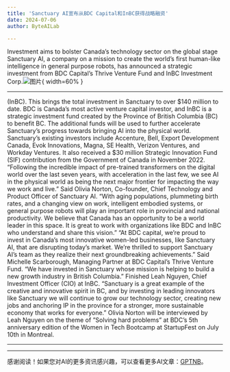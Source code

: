 ```yaml
---
title: 'Sanctuary AI宣布从BDC Capital和InBC获得战略融资'
date: 2024-07-06
author: ByteAILab

---
```


Investment aims to bolster Canada’s technology sector on the global stage
Sanctuary AI, a company on a mission to create the world’s first human-like intelligence in general purpose robots, has announced a strategic investment from BDC Capital’s Thrive Venture Fund and InBC Investment Corp.![图片](https://ai-techpark.com/wp-content/uploads/2024/07/Sanctuary-960x540.jpg){ width=60% }

---
 (InBC). This brings the total investment in Sanctuary to over $140 million to date. BDC is Canada’s most active venture capital investor, and InBC is a strategic investment fund created by the Province of British Columbia (BC) to benefit BC. The additional funds will be used to further accelerate Sanctuary’s progress towards bringing AI into the physical world.
Sanctuary’s existing investors include Accenture, Bell, Export Development Canada, Evok Innovations, Magna, SE Health, Verizon Ventures, and Workday Ventures. It also received a $30 million Strategic Innovation Fund (SIF) contribution from the Government of Canada in November 2022.
“Following the incredible impact of pre-trained transformers on the digital world over the last seven years, with acceleration in the last few, we see AI in the physical world as being the next major frontier for impacting the way we work and live.” Said Olivia Norton, Co-founder, Chief Technology and Product Officer of Sanctuary AI. “With aging populations, plummeting birth rates, and a changing view on work, intelligent embodied systems, or general purpose robots will play an important role in provincial and national productivity. We believe that Canada has an opportunity to be a world leader in this space. It is great to work with organizations like BDC and InBC who understand and share this vision.”
“At BDC capital, we’re proud to invest in Canada’s most innovative women-led businesses, like Sanctuary AI, that are disrupting today’s market. We’re thrilled to support Sanctuary AI’s team as they realize their next groundbreaking achievements.” Said Michelle Scarborough, Managing Partner at BDC Capital’s Thrive Venture Fund.
“We have invested in Sanctuary whose mission is helping to build a new growth industry in British Columbia.” Finished Leah Nguyen, Chief Investment Officer (CIO) at InBC. “Sanctuary is a great example of the creative and innovative spirit in BC, and by investing in leading innovators like Sanctuary we will continue to grow our technology sector, creating new jobs and anchoring IP in the province for a stronger, more sustainable economy that works for everyone.”
Olivia Norton will be interviewed by Leah Nguyen on the theme of ”Solving hard problems” at BDC’s 5th anniversary edition of the Women in Tech Bootcamp at StartupFest on July 10th in Montreal.

---
---
感谢阅读！如果您对AI的更多资讯感兴趣，可以查看更多AI文章：[GPTNB](https://gptnb.com)。